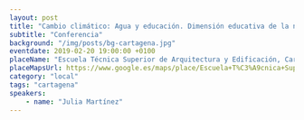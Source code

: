 ```yaml
---
layout: post
title: "Cambio climático: Agua y educación. Dimensión educativa de la nueva cultura del agua"
subtitle: "Conferencia"
background: "/img/posts/bg-cartagena.jpg"
eventdate: 2019-02-20 19:00:00 +0100
placeName: "Escuela Técnica Superior de Arquitectura y Edificación, Cartagena."
placeMapsUrl: https://www.google.es/maps/place/Escuela+T%C3%A9cnica+Superior+de+Arquitectura+y+Edificaci%C3%B3n/@37.6066789,-0.9813371,17z/data=!3m1!4b1!4m5!3m4!1s0xd63418972cd92df:0x208788401eaf985d!8m2!3d37.6066747!4d-0.9791484
category: "local"
tags: "cartagena"
speakers:
    - name: "Julia Martínez"
---
```

